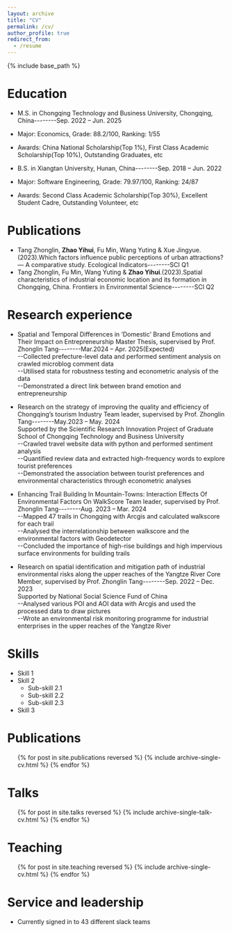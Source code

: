 ```yaml
---
layout: archive
title: "CV"
permalink: /cv/
author_profile: true
redirect_from:
  - /resume
---
```


{% include base_path %}

Education
======
* M.S. in Chongqing Technology and Business University, Chongqing, China--------Sep. 2022 – Jun. 2025
* Major: Economics, Grade: 88.2/100, Ranking: 1/55
* Awards: China National Scholarship(Top 1%), First Class Academic Scholarship(Top 10%), Outstanding Graduates, etc
  
* B.S. in Xiangtan University, Hunan, China--------Sep. 2018 – Jun. 2022
* Major: Software Engineering, Grade: 79.97/100, Ranking: 24/87
* Awards: Second Class Academic Scholarship(Top 30%), Excellent Student Cadre, Outstanding Volunteer, etc

Publications
======
* Tang Zhonglin, **Zhao Yihui**, Fu Min, Wang Yuting & Xue Jingyue.(2023).Which factors influence public perceptions of urban attractions? — A comparative study. Ecological Indicators--------SCI Q1
* Tang Zhonglin, Fu Min, Wang Yuting & **Zhao Yihui**.(2023).Spatial characteristics of industrial economic location and its formation in Chongqing, China. Frontiers in Environmental Science--------SCI Q2

Research experience
======
* Spatial and Temporal Differences in ‘Domestic’ Brand Emotions and Their Impact on Entrepreneurship
Master Thesis, supervised by Prof. Zhonglin Tang--------Mar.2024 – Apr. 2025(Expected)\
--Collected prefecture-level data and performed sentiment analysis on crawled microblog comment data\
--Utilised stata for robustness testing and econometric analysis of the data\
--Demonstrated a direct link between brand emotion and entrepreneurship 

* Research on the strategy of improving the quality and efficiency of Chongqing’s tourism Industry
Team leader, supervised by Prof. Zhonglin Tang--------May.2023 – May. 2024\
Supported by the Scientific Research Innovation Project of Graduate School of Chongqing Technology and Business University\
--Crawled travel website data with python and performed sentiment analysis \
--Quantified review data and extracted high-frequency words to explore tourist preferences \
--Demonstrated the association between tourist preferences and environmental characteristics through econometric analyses

* Enhancing Trail Building In Mountain-Towns: Interaction Effects Of Environmental Factors On WalkScore Team leader, supervised by Prof. Zhonglin Tang--------Aug. 2023 – Mar. 2024\
--Mapped 47 trails in Chongqing with Arcgis and calculated walkscore for each trail\
--Analysed the interrelationship between walkscore and the environmental factors with Geodetector\
--Concluded the importance of high-rise buildings and high impervious surface environments for building trails

* Research on spatial identification and mitigation path of industrial environmental risks along the upper reaches of the Yangtze River
Core Member, supervised by Prof. Zhonglin Tang--------Sep. 2022 – Dec. 2023\
Supported by National Social Science Fund of China\
--Analysed various POI and AOI data with Arcgis and used the processed data to draw pictures\
--Wrote an environmental risk monitoring programme for industrial enterprises in the upper reaches of the Yangtze River
  
Skills
======
* Skill 1
* Skill 2
  * Sub-skill 2.1
  * Sub-skill 2.2
  * Sub-skill 2.3
* Skill 3

Publications
======
  <ul>{% for post in site.publications reversed %}
    {% include archive-single-cv.html %}
  {% endfor %}</ul>
  
Talks
======
  <ul>{% for post in site.talks reversed %}
    {% include archive-single-talk-cv.html  %}
  {% endfor %}</ul>
  
Teaching
======
  <ul>{% for post in site.teaching reversed %}
    {% include archive-single-cv.html %}
  {% endfor %}</ul>
  
Service and leadership
======
* Currently signed in to 43 different slack teams
